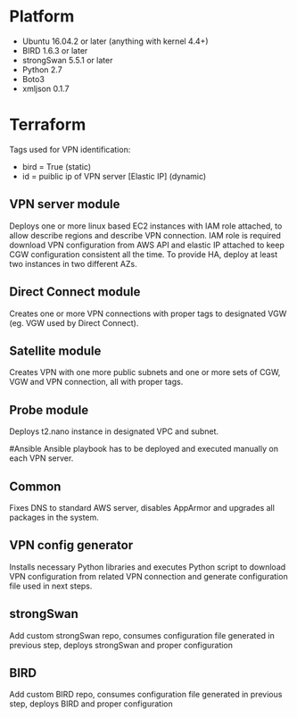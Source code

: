 # Platform
* Ubuntu 16.04.2 or later (anything with kernel 4.4+)
* BIRD 1.6.3 or later
* strongSwan 5.5.1 or later
* Python 2.7
* Boto3
* xmljson 0.1.7

# Terraform
Tags used for VPN identification:
* bird = True (static)
* id =  puiblic ip of VPN server [Elastic IP] (dynamic)

## VPN server module
Deploys one or more linux based EC2 instances with IAM role attached, to allow describe regions and describe VPN connection. IAM role is required download VPN configuration from AWS API and elastic IP attached to keep CGW configuration consistent all the time. To provide HA, deploy at least two instances in two different AZs.
  
## Direct Connect module
Creates one or more VPN connections with proper tags to designated VGW (eg. VGW used by Direct Connect).

## Satellite module
Creates VPN with one more public subnets and one or more sets of CGW, VGW and VPN connection, all with proper tags. 

## Probe module
Deploys t2.nano instance in designated VPC and subnet.

#Ansible
Ansible playbook has to be deployed and executed manually on each VPN server.
 
## Common
Fixes DNS to standard AWS server, disables AppArmor and upgrades all packages in the system.

## VPN config generator
Installs necessary Python libraries and executes Python script to download VPN configuration from related VPN connection and generate configuration file used in next steps.   

## strongSwan
Add custom strongSwan repo, consumes configuration file generated in previous step, deploys strongSwan and proper configuration

## BIRD
Add custom BIRD repo, consumes configuration file generated in previous step, deploys BIRD and proper configuration
